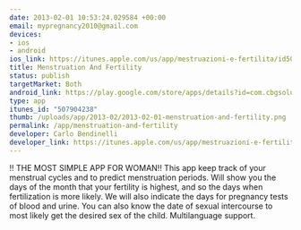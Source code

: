 ```yaml
--- 
date: 2013-02-01 10:53:24.029584 +00:00
email: mypregnancy2010@gmail.com
devices: 
- ios
- android
ios_link: https://itunes.apple.com/us/app/mestruazioni-e-fertilita/id507904238
title: Menstruation And Fertility
status: publish
targetMarket: Both
android_link: https://play.google.com/store/apps/details?id=com.cbgsolutions.menstruation
type: app
itunes_id: "507904238"
thumb: /uploads/app/2013-02/2013-02-01-menstruation-and-fertility.png
permalink: /app/menstruation-and-fertility
developer: Carlo Bendinelli
developer_link: https://itunes.apple.com/us/app/mestruazioni-e-fertilita/id507904238
---
```


!! THE MOST SIMPLE APP FOR WOMAN!!
This app keep track of your menstrual cycles and to predict menstruation periods. 
Will show you the days of the month that your fertility is highest, and so the days when fertilization is more likely. 
We will also indicate the days for pregnancy tests of blood and urine. 
You can also know the date of sexual intercourse to most likely get the desired sex of the child. 
Multilanguage support.
